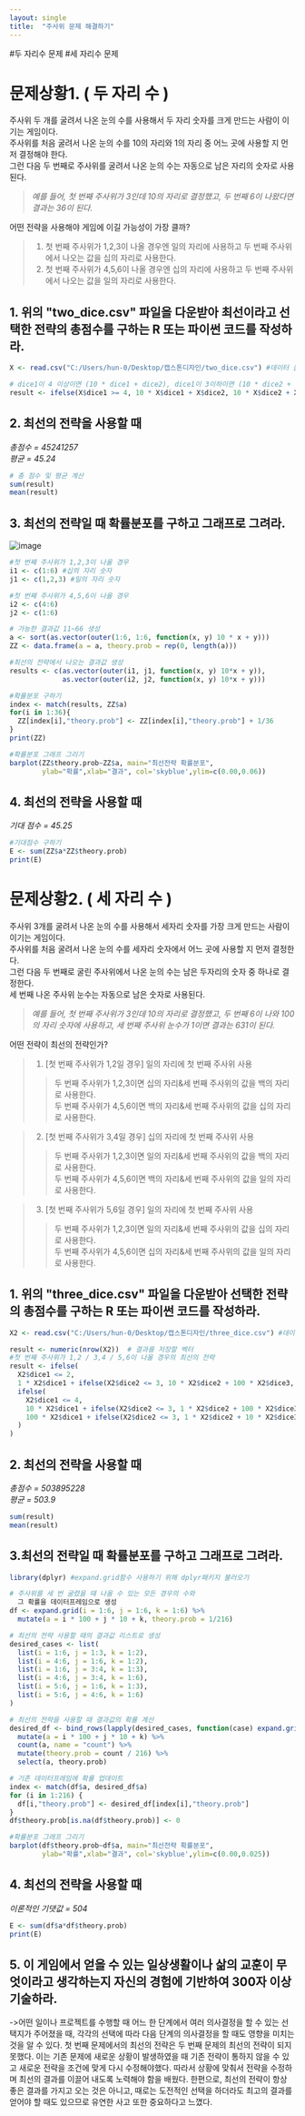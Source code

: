 ```yaml
---
layout: single
title:  "주사위 문제 해결하기"
---
```


#두 자리수 문제 #세 자리수 문제

# 문제상황1. ( 두 자리 수 )
주사위 두 개를 굴려서 나온 눈의 수를 사용해서 두 자리 숫자를 크게 만드는 사람이 이기는 게임이다.  
주사위를 처음 굴려서 나온 눈의 수를 10의 자리와 1의 자리 중 어느 곳에 사용할 지 먼저 결정해야 한다.  
그런 다음 두 번째로 주사위를 굴려서 나온 눈의 수는 자동으로 남은 자리의 숫자로 사용된다.
 
 > *예를 들어, 첫 번째 주사위가 3인데 10의 자리로 결정했고, 두 번째 6이 나왔다면 결과는 36이 된다.*

어떤 전략을 사용해야 게임에 이길 가능성이 가장 클까?  
> 1) 첫 번째 주사위가 1,2,3이 나올 경우엔 일의 자리에 사용하고 두 번째 주사위에서 나오는 값을 십의 자리로 사용한다.
> 2) 첫 번째 주사위가 4,5,6이 나올 경우엔 십의 자리에 사용하고 두 번째 주사위에서 나오는 값을 일의 자리로 사용한다.


## 1. 위의 "two_dice.csv" 파일을 다운받아 최선이라고 선택한 전략의 총점수를 구하는 R 또는 파이썬 코드를 작성하라.

```r
X <- read.csv("C:/Users/hun-0/Desktop/캡스톤디자인/two_dice.csv") #데이터 불러오기

# dice1이 4 이상이면 (10 * dice1 + dice2), dice1이 3이하이면 (10 * dice2 + dice1)
result <- ifelse(X$dice1 >= 4, 10 * X$dice1 + X$dice2, 10 * X$dice2 + X$dice1)
```

## 2. 최선의 전략을 사용할 때  
*총점수 = 45241257*  
*평균 = 45.24*  

```r
# 총 점수 및 평균 계산
sum(result)
mean(result)
```

## 3. 최선의 전략일 때 확률분포를 구하고 그래프로 그려라.
   ![image](https://github.com/user-attachments/assets/3d20e5d5-8bf5-4464-9e26-861eaa5450f9)

```r
#첫 번째 주사위가 1,2,3이 나올 경우
i1 <- c(1:6) #십의 자리 숫자
j1 <- c(1,2,3) #일의 자리 숫자

#첫 번째 주사위가 4,5,6이 나올 경우
i2 <- c(4:6)
j2 <- c(1:6) 

# 가능한 결과값 11~66 생성
a <- sort(as.vector(outer(1:6, 1:6, function(x, y) 10 * x + y)))
ZZ <- data.frame(a = a, theory.prob = rep(0, length(a)))

#최선의 전략에서 나오는 결과값 생성
results <- c(as.vector(outer(i1, j1, function(x, y) 10*x + y)),
             as.vector(outer(i2, j2, function(x, y) 10*x + y)))

#확률분포 구하기
index <- match(results, ZZ$a)
for(i in 1:36){
  ZZ[index[i],"theory.prob"] <- ZZ[index[i],"theory.prob"] + 1/36
}
print(ZZ)

#확률분포 그래프 그리기
barplot(ZZ$theory.prob~ZZ$a, main="최선전략 확률분포", 
        ylab="확률",xlab="결과", col='skyblue',ylim=c(0.00,0.06))
```

## 4. 최선의 전략을 사용할 때  
*기대 점수 = 45.25*
```r
#기대점수 구하기
E <- sum(ZZ$a*ZZ$theory.prob)
print(E)
```

# 문제상황2. ( 세 자리 수 )
주사위 3개를 굴려서 나온 눈의 수를 사용해서 세자리 숫자를 가장 크게 만드는 사람이 이기는 게임이다.  
주사위를 처음 굴려서 나온 눈의 수를 세자리 숫자에서 어느 곳에 사용할 지 먼저 결정한다.  
그런 다음 두 번째로 굴린 주사위에서 나온 눈의 수는 남은 두자리의 숫자 중 하나로 결정한다.  
세 번째 나온 주사위 눈수는 자동으로 남은 숫자로 사용된다.

> *예를 들어, 첫 번째 주사위가 3인데 10의 자리로 결정했고, 두 번째 6이 나와 100의 자리 숫자에 사용하고, 세 번째 주사위 눈수가 1이면 결과는 631이 된다.*

어떤 전략이 최선의 전략인가?  
> 1) [첫 번째 주사위가 1,2일 경우] 일의 자리에 첫 번째 주사위 사용
>> 두 번째 주사위가 1,2,3이면 십의 자리&세 번째 주사위의 값을 백의 자리로 사용한다.  
>> 두 번째 주사위가 4,5,6이면 백의 자리&세 번째 주사위의 값을 십의 자리로 사용한다.

> 2) [첫 번째 주사위가 3,4일 경우] 십의 자리에 첫 번째 주사위 사용
>> 두 번째 주사위가 1,2,3이면 일의 자리&세 번째 주사위의 값을 백의 자리로 사용한다.  
>> 두 번째 주사위가 4,5,6이면 백의 자리&세 번째 주사위의 값을 일의 자리로 사용한다.

> 3) [첫 번째 주사위가 5,6일 경우] 일의 자리에 첫 번째 주사위 사용
>> 두 번째 주사위가 1,2,3이면 일의 자리&세 번째 주사위의 값을 십의 자리로 사용한다.  
>> 두 번째 주사위가 4,5,6이면 십의 자리&세 번째 주사위의 값을 일의 자리로 사용한다.

## 1. 위의 "three_dice.csv" 파일을 다운받아 선택한 전략의 총점수를 구하는 R 또는 파이썬 코드를 작성하라.  
```r
X2 <- read.csv("C:/Users/hun-0/Desktop/캡스톤디자인/three_dice.csv") #데이터 불러오기

result <- numeric(nrow(X2))  # 결과를 저장할 벡터
#첫 번째 주사위가 1,2 / 3,4 / 5,6이 나올 경우의 최선의 전략
result <- ifelse(
  X2$dice1 <= 2,
  1 * X2$dice1 + ifelse(X2$dice2 <= 3, 10 * X2$dice2 + 100 * X2$dice3, 100 * X2$dice2 + 10 * X2$dice3),
  ifelse(
    X2$dice1 <= 4, 
    10 * X2$dice1 + ifelse(X2$dice2 <= 3, 1 * X2$dice2 + 100 * X2$dice3, 100 * X2$dice2 + 1 * X2$dice3),
    100 * X2$dice1 + ifelse(X2$dice2 <= 3, 1 * X2$dice2 + 10 * X2$dice3, 10 * X2$dice2 + 1 * X2$dice3)
  )
)
```
## 2. 최선의 전략을 사용할 때  
   *총점수 = 503895228*  
   *평균 = 503.9*
```r
sum(result)
mean(result)
```

## 3.최선의 전략일 때 확률분포를 구하고 그래프로 그려라.
```r
library(dplyr) #expand.grid함수 사용하기 위해 dplyr패키지 불러오기

# 주사위를 세 번 굴렸을 때 나올 수 있는 모든 경우의 수와
  그 확률을 데이터프레임으로 생성
df <- expand.grid(i = 1:6, j = 1:6, k = 1:6) %>%
  mutate(a = i * 100 + j * 10 + k, theory.prob = 1/216)

# 최선의 전략 사용할 때의 결과값 리스트로 생성
desired_cases <- list(
  list(i = 1:6, j = 1:3, k = 1:2),
  list(i = 4:6, j = 1:6, k = 1:2),
  list(i = 1:6, j = 3:4, k = 1:3),
  list(i = 4:6, j = 3:4, k = 1:6),
  list(i = 5:6, j = 1:6, k = 1:3),
  list(i = 5:6, j = 4:6, k = 1:6)
)

# 최선의 전략을 사용할 때 결과값의 확률 계산
desired_df <- bind_rows(lapply(desired_cases, function(case) expand.grid(case))) %>%
  mutate(a = i * 100 + j * 10 + k) %>%
  count(a, name = "count") %>%
  mutate(theory.prob = count / 216) %>%
  select(a, theory.prob)

# 기존 데이터프레임에 확률 업데이트
index <- match(df$a, desired_df$a)
for (i in 1:216) {
  df[i,"theory.prob"] <- desired_df[index[i],"theory.prob"]
}
df$theory.prob[is.na(df$theory.prob)] <- 0

#확률분포 그래프 그리기
barplot(df$theory.prob~df$a, main="최선전략 확률분포", 
        ylab="확률",xlab="결과", col='skyblue',ylim=c(0.00,0.025))
```

## 4. 최선의 전략을 사용할 때  
   *이론적인 기댓값 = 504*
```r
E <- sum(df$a*df$theory.prob)
print(E)
```

## 5. 이 게임에서 얻을 수 있는 일상생활이나 삶의 교훈이 무엇이라고 생각하는지 자신의 경험에 기반하여 300자 이상 기술하라.
  ->어떤 일이나 프로젝트를 수행할 때 어느 한 단계에서 여러 의사결정을 할 수 있는 선택지가 주어졌을 때,
   각각의 선택에 따라 다음 단계의 의사결정을 할 때도 영향을 미치는 것을 알 수 있다. 첫 번째 문제에서의
   최선의 전략은 두 번째 문제의 최선의 전략이 되지 못했다. 이는 기존 문제에 새로운 상황이 발생하였을 때
   기존 전략이 통하지 않을 수 있고 새로운 전략을 조건에 맞게 다시 수정해야했다. 따라서 상황에 맞춰서 전략을
   수정하며 최선의 결과를 이끌어 내도록 노력해야 함을 배웠다. 한편으로, 최선의 전략이 항상 좋은 결과를
   가지고 오는 것은 아니고, 때로는 도전적인 선택을 하더라도 최고의 결과를 얻어야 할 때도 있으므로 유연한 사고 또한 중요하다고 느꼈다.

